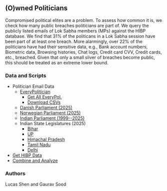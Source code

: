 ## (O)wned Politicians

Compromised political elites are a problem. To assess how common it is, we check how many public breaches politicians are part of. We query the publicly listed emails of Lok Sabha members (MPs) against the HIBP database. We find that 31\% of the politicans in a Lok Sabha session have been part of at least one breach. More alarmingly, over 22\% of the politicians have had their sensitive data, e.g., Bank account numbers, Biometric data, Browsing histories, Chat logs, Credit card CVV, Credit cards, etc., breached. Given that only a small sliver of breaches become public, this should be treated as an extreme lower bound.

### Data and Scripts

* Politician Email Data
	* [EveryPolitician](data/everypol/)
		* [Get All EveryPol.](scripts/01_everypol_walkthrough.ipynb)
		* [Download CSVs](scripts/02_everypol_download_csvs.ipynb)
	* [Danish Parliament (2025)](data/)
	* [Norwegian Parliament (2025)](data/)
	* [Indian Parliament (1999--2025)](data/india/)
	* Indian State Legislatures (2025)
		* [Bihar](data/india/bihar/)
		* [UP](data/india/up/)
		* [Himachal Pradesh](data/india/)
		* [Tamil Nadu](data/india/tn/)
		* [Delhi](data/india/delhi/)
* [Get HIBP Data](scripts/03_download_hibp_everypol_india_eur_breaches.ipynb)
* [Combine and Analyze](scripts/04_hibp_everypol_ind_eur_combine.ipynb)

### Authors

Lucas Shen and Gaurav Sood